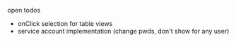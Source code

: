 open todos

- onClick selection for table views
- service account implementation (change pwds, don't show for any user)
